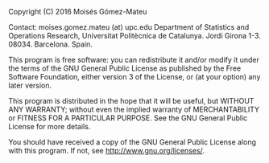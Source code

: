 
 Copyright (C) 2016 Moisés Gómez-Mateu 

 Contact: moises.gomez.mateu (at) upc.edu
 Department of Statistics and Operations Research, Universitat Politècnica de Catalunya.
 Jordi Girona 1-3. 08034. Barcelona. Spain.
  
 This program is free software: you can redistribute it and/or modify
 it under the terms of the GNU General Public License as published by
 the Free Software Foundation, either version 3 of the License, or
 (at your option) any later version.
 
 This program is distributed in the hope that it will be useful,
 but WITHOUT ANY WARRANTY; without even the implied warranty of
 MERCHANTABILITY or FITNESS FOR A PARTICULAR PURPOSE.  See the
 GNU General Public License for more details.
 
 You should have received a copy of the GNU General Public License
 along with this program.  If not, see <http://www.gnu.org/licenses/>.
